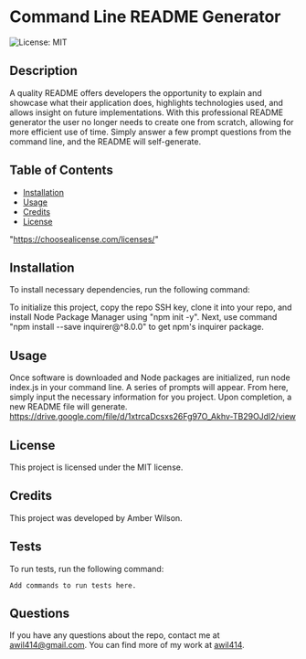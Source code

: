 # Command Line README Generator
![License: MIT](https://img.shields.io/badge/License-MIT-yellow.svg)

## Description
A quality README offers developers the opportunity to explain and showcase what their application does, highlights technologies used, and allows insight on future implementations. With this professional README generator the user no longer needs to create one from scratch, allowing for more efficient use of time. Simply answer a few prompt questions from the command line, and the README will self-generate.

## Table of Contents
* [Installation](#Installation)
* [Usage](#Usage)
* [Credits](#Credits)
* [License](#License)

 "https://choosealicense.com/licenses/" 


## Installation
To install necessary dependencies, run the following command:



To initialize this project, copy the repo SSH key, clone it into your repo, and install Node Package Manager using "npm init -y". Next, use command "npm install --save inquirer@^8.0.0" to get npm's inquirer package. 



## Usage
Once software is downloaded and Node packages are initialized, run node index.js in your command line. A series of prompts will appear. From here, simply input the necessary information for you project. Upon completion, a new README file will generate.
https://drive.google.com/file/d/1xtrcaDcsxs26Fg97O_Akhv-TB29OJdl2/view

## License
      
  This project is licensed under the MIT license.

## Credits
This project was developed by Amber Wilson.

## Tests

To run tests, run the following command:

```
Add commands to run tests here.
```

## Questions

If you have any questions about the repo, contact me at awil414@gmail.com. 
You can find more of my work at [awil414](https://github.com/awil414/).
